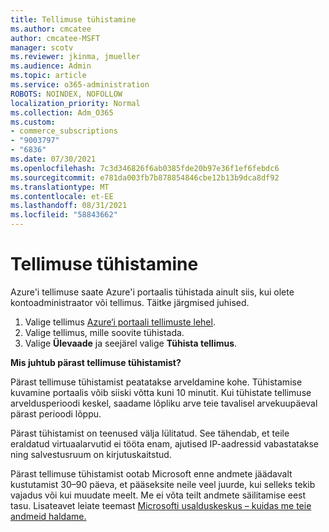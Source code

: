 ```yaml
---
title: Tellimuse tühistamine
ms.author: cmcatee
author: cmcatee-MSFT
manager: scotv
ms.reviewer: jkinma, jmueller
ms.audience: Admin
ms.topic: article
ms.service: o365-administration
ROBOTS: NOINDEX, NOFOLLOW
localization_priority: Normal
ms.collection: Adm_O365
ms.custom:
- commerce_subscriptions
- "9003797"
- "6836"
ms.date: 07/30/2021
ms.openlocfilehash: 7c3d346826f6ab0385fde20b97e36f1ef6febdc6
ms.sourcegitcommit: e781da003fb7b878854846cbe12b13b9dca8df92
ms.translationtype: MT
ms.contentlocale: et-EE
ms.lasthandoff: 08/31/2021
ms.locfileid: "58843662"
---
```

# <a name="how-to-cancel-a-subscription"></a>Tellimuse tühistamine

Azure'i tellimuse saate Azure'i portaalis tühistada ainult siis, kui olete kontoadministraator või tellimus. Täitke järgmised juhised.

1. Valige tellimus [Azure‘i portaali tellimuste lehel](https://ms.portal.azure.com/#blade/Microsoft_Azure_Billing/SubscriptionsBlade).
2. Valige tellimus, mille soovite tühistada.
3. Valige **Ülevaade** ja seejärel valige **Tühista tellimus**.

**Mis juhtub pärast tellimuse tühistamist?**

Pärast tellimuse tühistamist peatatakse arveldamine kohe. Tühistamise kuvamine portaalis võib siiski võtta kuni 10 minutit. Kui tühistate tellimuse arveldusperioodi keskel, saadame lõpliku arve teie tavalisel arvekuupäeval pärast perioodi lõppu.

Pärast tühistamist on teenused välja lülitatud. See tähendab, et teile eraldatud virtuaalarvutid ei tööta enam, ajutised IP-aadressid vabastatakse ning salvestusruum on kirjutuskaitstud.

Pärast tellimuse tühistamist ootab Microsoft enne andmete jäädavalt kustutamist 30–90 päeva, et pääseksite neile veel juurde, kui selleks tekib vajadus või kui muudate meelt. Me ei võta teilt andmete säilitamise eest tasu. Lisateavet leiate teemast [Microsofti usalduskeskus – kuidas me teie andmeid haldame.](https://www.microsoft.com/trust-center/privacy/data-management#leave)

